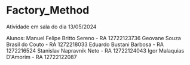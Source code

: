 # Factory_Method

Atividade em sala do dia 13/05/2024

Alunos:
Manuel Felipe Britto Sereno - RA 12722123736
Geovane Souza Brasil do Couto - RA 1272218033
Eduardo Bustani Barbosa - RA 1272216524
Stanislav Napravnik Neto - RA 12722124043
Igor Malaquias D'Amorim - RA 12722122087
